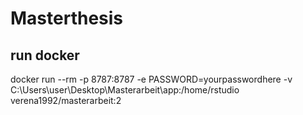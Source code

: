 # Masterthesis


## run docker

docker run --rm -p 8787:8787 -e PASSWORD=yourpasswordhere -v C:\Users\user\Desktop\Masterarbeit\app:/home/rstudio verena1992/masterarbeit:2
 
